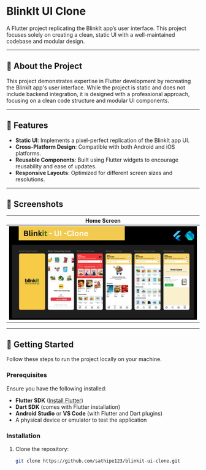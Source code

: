 # BlinkIt UI Clone

A Flutter project replicating the BlinkIt app’s user interface. This project focuses solely on creating a clean, static UI with a well-maintained codebase and modular design.

---

## 📌 About the Project

This project demonstrates expertise in Flutter development by recreating the BlinkIt app's user interface. While the project is static and does not include backend integration, it is designed with a professional approach, focusing on a clean code structure and modular UI components.

---

## 🎯 Features

- **Static UI**: Implements a pixel-perfect replication of the BlinkIt app UI.
- **Cross-Platform Design**: Compatible with both Android and iOS platforms.
- **Reusable Components**: Built using Flutter widgets to encourage reusability and ease of updates.
- **Responsive Layouts**: Optimized for different screen sizes and resolutions.

---

## 📸 Screenshots

| Home Screen 
|-------------
| ![Home Screen](Heading.png) 

---

## 🚀 Getting Started

Follow these steps to run the project locally on your machine.

### Prerequisites

Ensure you have the following installed:
- **Flutter SDK** ([Install Flutter](https://flutter.dev/docs/get-started/install))
- **Dart SDK** (comes with Flutter installation)
- **Android Studio** or **VS Code** (with Flutter and Dart plugins)
- A physical device or emulator to test the application

### Installation

1. Clone the repository:
   ```bash
   git clone https://github.com/sathipe123/blinkit-ui-clone.git
